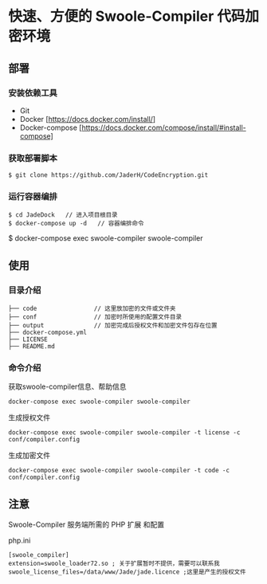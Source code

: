 # 快速、方便的 Swoole-Compiler 代码加密环境

## 部署

### 安装依赖工具

- Git  
- Docker [https://docs.docker.com/install/]
- Docker-compose [https://docs.docker.com/compose/install/#install-compose]

### 获取部署脚本

```
$ git clone https://github.com/JaderH/CodeEncryption.git
```

### 运行容器编排

```
$ cd JadeDock   // 进入项目根目录
$ docker-compose up -d   // 容器编排命令
```

$ docker-compose exec swoole-compiler swoole-compiler

## 使用

### 目录介绍

```
├── code                // 这里放加密的文件或文件夹
├── conf                // 加密时所使用的配置文件目录
├── output              // 加密完成后授权文件和加密文件包存在位置
├── docker-compose.yml
├── LICENSE
├── README.md
```


### 命令介绍

获取swoole-compiler信息、帮助信息

```
docker-compose exec swoole-compiler swoole-compiler
```

生成授权文件

```
docker-compose exec swoole-compiler swoole-compiler -t license -c conf/compiler.config
```

生成加密文件

```
docker-compose exec swoole-compiler swoole-compiler -t code -c conf/compiler.config
```

## 注意

Swoole-Compiler 服务端所需的 PHP 扩展 和配置

php.ini

```
[swoole_compiler]
extension=swoole_loader72.so ; 关于扩展暂时不提供，需要可以联系我
swoole_license_files=/data/www/Jade/jade.licence ;这里是产生的授权文件
```


